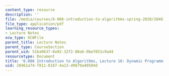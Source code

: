 ```yaml
---
content_type: resource
description: ''
file: /media/courses/6-006-introduction-to-algorithms-spring-2020/28461a74f81101874a13d9679a40584d_MIT6_006S20_lec16.pdf
file_type: application/pdf
learning_resource_types:
- Lecture Notes
ocw_type: OCWFile
parent_title: Lecture Notes
parent_type: CourseSection
parent_uid: 51ba9637-0a92-32f2-88ab-0bef851c9ad4
resourcetype: Document
title: '6.006 Introduction to Algorithms, Lecture 16: Dynamic Programming Subproblems'
uid: 28461a74-f811-0187-4a13-d9679a40584d
---
```

